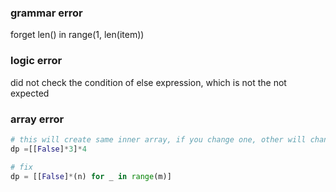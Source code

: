 ### grammar error
forget len() in range(1, len(item))

### logic error
did not check the condition of else expression, which is not the not expected

### array error
```python
# this will create same inner array, if you change one, other will change
dp =[[False]*3]*4

# fix
dp = [[False]*(n) for _ in range(m)]

```
